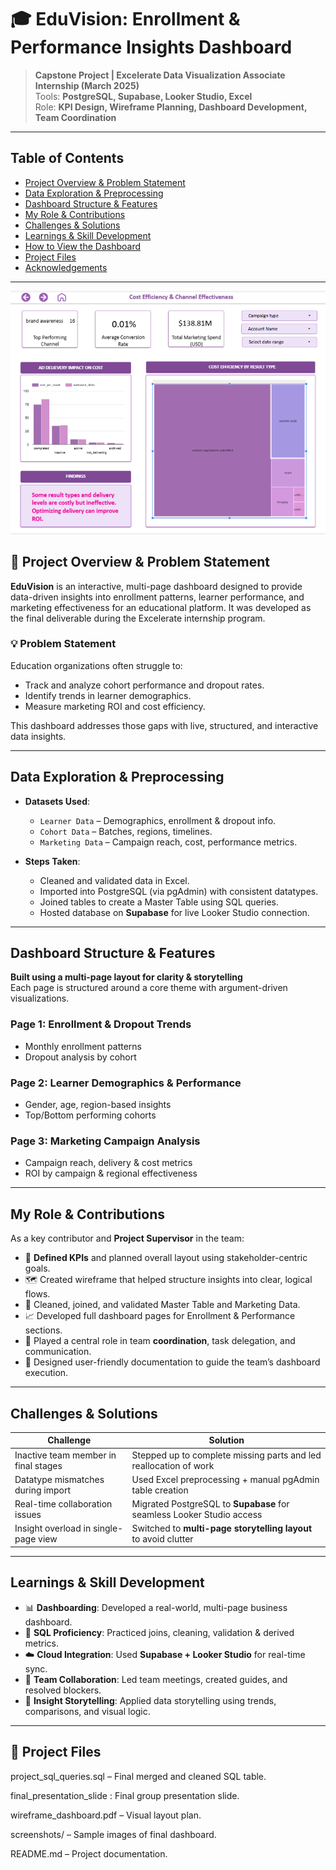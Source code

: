 # 🎓 EduVision: Enrollment & Performance Insights Dashboard

> **Capstone Project | Excelerate Data Visualization Associate Internship (March 2025)**  
> Tools: **PostgreSQL, Supabase, Looker Studio, Excel**  
> Role: **KPI Design, Wireframe Planning, Dashboard Development, Team Coordination**

---

##  Table of Contents
- [Project Overview & Problem Statement](#project-overview--problem-statement)
- [Data Exploration & Preprocessing](#data-exploration--preprocessing)
- [Dashboard Structure & Features](#dashboard-structure--features)
- [My Role & Contributions](#my-role--contributions)
- [Challenges & Solutions](#challenges--solutions)
- [Learnings & Skill Development](#learnings--skill-development)
- [How to View the Dashboard](#how-to-view-the-dashboard)
- [Project Files](#project-files)
- [Acknowledgements](#acknowledgements)

---

<p align="center">
  <img src="dashboard.png" width="700" alt=" Dashboard Preview">
</p>


## 📖 Project Overview & Problem Statement

**EduVision** is an interactive, multi-page dashboard designed to provide data-driven insights into enrollment patterns, learner performance, and marketing effectiveness for an educational platform. It was developed as the final deliverable during the Excelerate internship program.

### 💡 Problem Statement
Education organizations often struggle to:
- Track and analyze cohort performance and dropout rates.
- Identify trends in learner demographics.
- Measure marketing ROI and cost efficiency.

This dashboard addresses those gaps with live, structured, and interactive data insights.

---

##  Data Exploration & Preprocessing

- **Datasets Used**:
  - `Learner Data` – Demographics, enrollment & dropout info.
  - `Cohort Data` – Batches, regions, timelines.
  - `Marketing Data` – Campaign reach, cost, performance metrics.

- **Steps Taken**:
  - Cleaned and validated data in Excel.
  - Imported into PostgreSQL (via pgAdmin) with consistent datatypes.
  - Joined tables to create a Master Table using SQL queries.
  - Hosted database on **Supabase** for live Looker Studio connection.

---

## Dashboard Structure & Features

**Built using a multi-page layout for clarity & storytelling**  
Each page is structured around a core theme with argument-driven visualizations.

### Page 1: Enrollment & Dropout Trends
- Monthly enrollment patterns
- Dropout analysis by cohort

### Page 2: Learner Demographics & Performance
- Gender, age, region-based insights
- Top/Bottom performing cohorts

### Page 3: Marketing Campaign Analysis
- Campaign reach, delivery & cost metrics
- ROI by campaign & regional effectiveness

---

## My Role & Contributions
As a key contributor and **Project Supervisor** in the team:

- 🧩 **Defined KPIs** and planned overall layout using stakeholder-centric goals.
- 🗺️ Created wireframe that helped structure insights into clear, logical flows.
- 🔧 Cleaned, joined, and validated Master Table and Marketing Data.
- 📈 Developed full dashboard pages for Enrollment & Performance sections.
- 🧭 Played a central role in team **coordination**, task delegation, and communication.
- 📑 Designed user-friendly documentation to guide the team’s dashboard execution.

---

## Challenges & Solutions

| Challenge | Solution |
|----------|----------|
| Inactive team member in final stages | Stepped up to complete missing parts and led reallocation of work |
| Datatype mismatches during import | Used Excel preprocessing + manual pgAdmin table creation |
| Real-time collaboration issues | Migrated PostgreSQL to **Supabase** for seamless Looker Studio access |
| Insight overload in single-page view | Switched to **multi-page storytelling layout** to avoid clutter |

---

## Learnings & Skill Development

- 📊 **Dashboarding**: Developed a real-world, multi-page business dashboard.
- 🧠 **SQL Proficiency**: Practiced joins, cleaning, validation & derived metrics.
- ☁️ **Cloud Integration**: Used **Supabase + Looker Studio** for real-time sync.
- 🤝 **Team Collaboration**: Led team meetings, created guides, and resolved blockers.
- 🎯 **Insight Storytelling**: Applied data storytelling using trends, comparisons, and visual logic.

---



## 📁 Project Files

project_sql_queries.sql – Final merged and cleaned SQL table.

final_presentation_slide : Final group presentation slide.

wireframe_dashboard.pdf – Visual layout plan.

screenshots/ – Sample images of final dashboard.

README.md – Project documentation.

